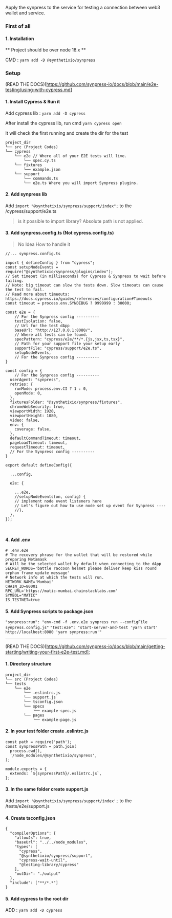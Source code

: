 Apply the synpress to the service for testing a connection between web3 wallet and service.

### First of all

#### 1. Installation

** Project should be over node 18.x **

CMD : `yarn add -D @synthetixio/synpress`

### Setup

(READ THE DOCS)[https://github.com/synpress-io/docs/blob/main/e2e-testing/using-with-cypress.md]

#### 1. Install Cypress & Run it

Add cypress lib : `yarn add -D cypress`

After install the cypress lib, run cmd `yarn cypress open`

It will check the first running and create the dir for the test

```
project_dir
└── src (Project Codes)
└── cypress
    └── e2e // Where all of your E2E tests will live.
        └── spec.cy.ts
    └── fixtures
        └── example.json
    └── support
        └── commands.ts
        └── e2e.ts Where you will import Synpress plugins.
```

#### 2. Add synpress lib

Add `import "@synthetixio/synpress/support/index";` to the /cypress/support/e2e.ts

> is it possible to import library? Absolute path is not applied.

#### 3. Add synpress.config.ts (Not cypress.config.ts)

> No Idea How to handle it

```
//... synpress.config.ts

import { defineConfig } from "cypress";
const setupNodeEvents = require("@synthetixio/synpress/plugins/index");
// Set timeout (in milliseconds) for Cypress & Synpress to wait before failing.
// Note: big timeout can slow the tests down. Slow timeouts can cause the test to fail.
// Read more about timeouts: https://docs.cypress.io/guides/references/configuration#Timeouts
const timeout = process.env.SYNDEBUG ? 9999999 : 30000;

const e2e = {
    // For the Synpress config ----------
    testIsolation: false,
    // Url for the test dApp
    baseUrl: "http://127.0.0.1:8080/",
    // Where all tests can be found.
    specPattern: "cypress/e2e/**/*.{js,jsx,ts,tsx}",
    // Path for your support file your setup early
    supportFile: "cypress/support/e2e.ts",
    setupNodeEvents,
    // For the Synpress config ----------
}

const config = {
    // For the Synpress config ----------
  userAgent: "synpress",
  retries: {
    runMode: process.env.CI ? 1 : 0,
    openMode: 0,
  },
  fixturesFolder: "@synthetixio/synpress/fixtures",
  chromeWebSecurity: true,
  viewportWidth: 1920,
  viewportHeight: 1080,
  video: false,
  env: {
    coverage: false,
  },
  defaultCommandTimeout: timeout,
  pageLoadTimeout: timeout,
  requestTimeout: timeout,
  // For the Synpress config ----------
}

export default defineConfig({

  ...config,

  e2e: {

    ...e2e,
    //setupNodeEvents(on, config) {
    // implement node event listeners here
    // Let's figure out how to use node set up event for Synpress ----
    //},
  },
});



```

#### 4. Add .env

```
# .env.e2e
# The recovery phrase for the wallet that will be restored while preparing Metamask
# Will be the selected wallet by default when connecting to the dApp
SECRET_WORDS='battle raccoon helmet please deliver keep kiss round orphan frame update message'
# Network info at which the tests will run.
NETWORK_NAME='Mumbai'
CHAIN_ID=80001
RPC_URL='https://matic-mumbai.chainstacklabs.com'
SYMBOL="MATIC"
IS_TESTNET=true

```

#### 5. Add Synpress scripts to package.json

`"synpress:run": "env-cmd -f .env.e2e synpress run --configFile synpress.config.js"`
`"test:e2e": "start-server-and-test 'yarn start' http://localhost:8080 'yarn synpress:run'"`

---

(READ THE DOCS)[https://github.com/synpress-io/docs/blob/main/getting-starting/writing-your-first-e2e-test.md];

#### 1. Directory structure

```
project_dir
└── src (Project Codes)
└── tests
    └── e2e
        └── .eslintrc.js
        └── support.js
        └── tsconfig.json
        └── specs
            └── example-spec.js
        └── pages
            └── example-page.js
```

#### 2. In your test folder create .eslintrc.js

```
const path = require('path');
const synpressPath = path.join(
  process.cwd(),
  '/node_modules/@synthetixio/synpress',
);

module.exports = {
  extends: `${synpressPath}/.eslintrc.js`,
};
```

#### 3. In the same folder create support.js

Add `import '@synthetixio/synpress/support/index';` to the /tests/e2e/support.js

#### 4. Create tsconfig.json

```
{
  "compilerOptions": {
    "allowJs": true,
    "baseUrl": "../../node_modules",
    "types": [
      "cypress",
      "@synthetixio/synpress/support",
      "cypress-wait-until",
      "@testing-library/cypress"
    ],
    "outDir": "./output"
  },
  "include": ["**/*.*"]
}
```

#### 5. Add cypress to the root dir

ADD : `yarn add -D cypress`
